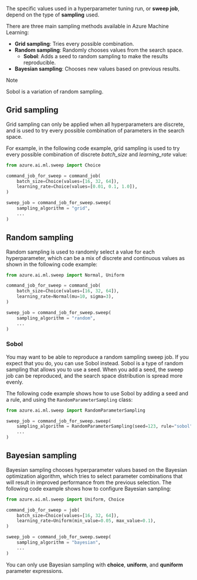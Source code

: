 

The specific values used in a hyperparameter tuning run, or **sweep job**, depend on the type of **sampling** used.

There are three main sampling methods available in Azure Machine Learning:
- **Grid sampling**: Tries every possible combination.
- **Random sampling**: Randomly chooses values from the search space.
    - **Sobol**: Adds a seed to random sampling to make the results reproducible.
- **Bayesian sampling**: Chooses new values based on previous results.

> [!Note]
> Sobol is a variation of random sampling.

## Grid sampling

Grid sampling can only be applied when all hyperparameters are discrete, and is used to try every possible combination of parameters in the search space.

For example, in the following code example, grid sampling is used to try every possible combination of discrete *batch_size* and *learning_rate* value:

```python
from azure.ai.ml.sweep import Choice

command_job_for_sweep = command_job(
    batch_size=Choice(values=[16, 32, 64]),
    learning_rate=Choice(values=[0.01, 0.1, 1.0]),
)

sweep_job = command_job_for_sweep.sweep(
    sampling_algorithm = "grid",
    ...
)
```

## Random sampling

Random sampling is used to randomly select a value for each hyperparameter, which can be a mix of discrete and continuous values as shown in the following code example:

```python
from azure.ai.ml.sweep import Normal, Uniform

command_job_for_sweep = command_job(
    batch_size=Choice(values=[16, 32, 64]),   
    learning_rate=Normal(mu=10, sigma=3),
)

sweep_job = command_job_for_sweep.sweep(
    sampling_algorithm = "random",
    ...
)
```

### Sobol

You may want to be able to reproduce a random sampling sweep job. If you expect that you do, you can use Sobol instead. Sobol is a type of random sampling that allows you to use a seed. When you add a seed, the sweep job can be reproduced, and the search space distribution is spread more evenly.

The following code example shows how to use Sobol by adding a seed and a rule, and using the `RandomParameterSampling` class:

```python
from azure.ai.ml.sweep import RandomParameterSampling

sweep_job = command_job_for_sweep.sweep(
    sampling_algorithm = RandomParameterSampling(seed=123, rule="sobol"),
    ...
)
```


## Bayesian sampling

Bayesian sampling chooses hyperparameter values based on the Bayesian optimization algorithm, which tries to select parameter combinations that will result in improved performance from the previous selection. The following code example shows how to configure Bayesian sampling:

```python
from azure.ai.ml.sweep import Uniform, Choice

command_job_for_sweep = job(
    batch_size=Choice(values=[16, 32, 64]),    
    learning_rate=Uniform(min_value=0.05, max_value=0.1),
)

sweep_job = command_job_for_sweep.sweep(
    sampling_algorithm = "bayesian",
    ...
)
```

You can only use Bayesian sampling with **choice**, **uniform**, and **quniform** parameter expressions.

